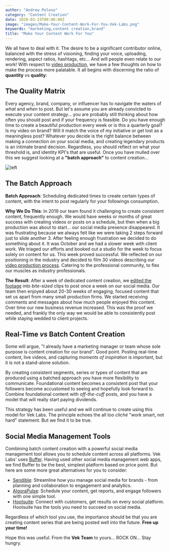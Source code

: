 ```yaml
---
author: "Andrew Peloso"
category: "Content Creation"
date: 2020-03-23T00:00:00Z
image: "images/Make-Your-Content-Work-For-You-Vek-Labs.png"
keywords: "marketing,content creation,brand"
title: "Make Your Content Work For You"
---
```


We all have to deal with it. The desire to be a significant contributor online, balanced with the stress of visioning, finding your voice, uploading, rendering, aspect ratios, hashtags, etc... And will people even relate to our work! With respect to [video production](https://www.veklabs.com/), we have a few thoughts on how to make the process more palatable. It all begins with discerning the ratio of **quantity** vs **quality**:

## The Quality Matrix

Every agency, brand, company, or influencer has to navigate the waters of _what_ and _when_ to post. But let's assume you are already convicted to execute your content strategy... you are probably still thinking about how often you should post and if your frequency is feasible. Do you have enough time to create a beautiful production every week or is this a quarterly goal? Is my video on brand? Will it match the voice of my initiative or get lost as a meaningless post? Whatever you decide is the right balance between making a connection on your social media, and creating legendary products is an intimate brand decision. Regardless, you should reflect on what your threshold is, and identity KPI's that are useful. Once you have mulled over this we suggest looking at a **"batch approach"** to content creation...

![left](https://picsum.photos/id/1048/400/400)

## The Batch Approach

**Batch Approach**: Scheduling dedicated times to create certain types of content, with the intent to post regularly for your followings consumption.

**Why We Do This**: In 2019 our team found it challenging to create consistent content, frequently enough. We would have weeks or months of great success with creating videos or posts on a schedule, but then when a big production was about to start... our social media presence disappeared. It was frustrating because we always felt like we were taking 2 steps forward just to slide another 3. After feeling enough frustration we decided to do something about it. It was October and we had a slower week with client work. We triaged our efforts and booked out a studio for the week to focus solely on content for us. This week proved successful. We reflected on our positioning in the industry and decided to film 30 videos describing our [video production process](https://www.veklabs.com/services/video-production/). Catering to the professional community, to flex our muscles as industry professionals.

**The Result**: After a week of dedicated content creation, we [edited the footage](https://www.veklabs.com/services/video-editing/) into _bite-sized_ clips to post once a week on our social media. Our team then enjoyed about 20-30 weeks of engaging, focused content that set us apart from many small production firms. We started receiving comments and messages about how much people enjoyed this content. Over time our new business revenue increased. This was the proof we needed, and frankly the only way we would be able to consistently post while staying wedded to client projects.

## Real-Time _vs_ Batch Content Creation

Some will argue, "I already have a marketing manager or team whose sole purpose is content creation for our brand". Good point. Posting real-time content, live videos, and capturing _moments of inspiration_ is important, but it is not a stand-alone solution.

By creating consistent segments, series or types of content that are produced using a batched approach you have more flexibility to communicate. Foundational content becomes a consistent post that your followers become accustomed to seeing and hopefully look forward to. Combine foundational content with _off-the-cuff_ posts, and you have a model that will really start paying dividends.

This strategy has been useful and we will continue to create using this model for Vek Labs. The principle echoes the all too _cliché_ "work smart, not hard" statement. But we find it to be true.

## Social Media Management Tools

Combining batch content creation with a powerful social media management tool allows you to schedule content across all platforms. Vek Labs' uses [Buffer](https://buffer.com/). Having used other social media management web apps, we find Buffer to be the best, simplest platform based on price point. But here are some more great alternatives for you to consider:

- [Sendible](https://www.sendible.com/): Streamline how you manage social media for brands - from planning and collaboration to engagement and analytics.
- [AlgoraPulse](https://www.agorapulse.com/): Schedule your content, get reports, and engage followers with one simple tool.
- [Hootsuite](https://hootsuite.com/): Connect with customers, get results on every social platform. Hootsuite has the tools you need to succeed on social media.

Regardless of which tool you use, the importance should be that you are creating content series that are being posted well into the future. **Free up your time!**

Hope this was useful. From the **Vek Team** to yours... ROCK ON... Stay hungry.
